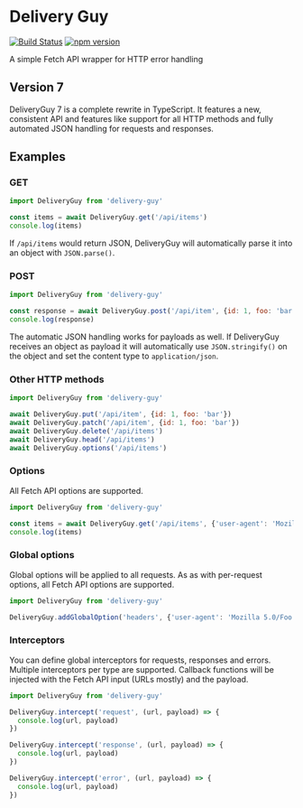 # Delivery Guy

[![Build Status](https://travis-ci.org/WebCodr/delivery-guy.svg?branch=master)](https://travis-ci.org/WebCodr/delivery-guy)
[![npm version](https://badge.fury.io/js/delivery-guy.svg)](https://github.com/WebCodr/delivery-guy)

A simple Fetch API wrapper for HTTP error handling

## Version 7

DeliveryGuy 7 is a complete rewrite in TypeScript. It features a new, consistent API and features
like support for all HTTP methods and fully automated JSON handling for requests and responses.

## Examples

### GET

~~~ javascript
import DeliveryGuy from 'delivery-guy'

const items = await DeliveryGuy.get('/api/items')
console.log(items)
~~~

If `/api/items` would return JSON, DeliveryGuy will automatically parse it into an object
with `JSON.parse()`.

### POST

~~~ javascript
import DeliveryGuy from 'delivery-guy'

const response = await DeliveryGuy.post('/api/item', {id: 1, foo: 'bar'})
console.log(response)
~~~

The automatic JSON handling works for payloads as well. If DeliveryGuy receives an object as payload
it will automatically use `JSON.stringify()` on the object and set the content type to
`application/json`.

### Other HTTP methods

~~~ javascript
import DeliveryGuy from 'delivery-guy'

await DeliveryGuy.put('/api/item', {id: 1, foo: 'bar'})
await DeliveryGuy.patch('/api/item', {id: 1, foo: 'bar'})
await DeliveryGuy.delete('/api/items')
await DeliveryGuy.head('/api/items')
await DeliveryGuy.options('/api/items')
~~~

### Options

All Fetch API options are supported.

~~~ javascript
import DeliveryGuy from 'delivery-guy'

const items = await DeliveryGuy.get('/api/items', {'user-agent': 'Mozilla 5.0/Foo Bar'})
console.log(items)
~~~

### Global options

Global options will be applied to all requests. As as with per-request options, all Fetch API options
are supported.

~~~ javascript
import DeliveryGuy from 'delivery-guy'

DeliveryGuy.addGlobalOption('headers', {'user-agent': 'Mozilla 5.0/Foo Bar'})
~~~

### Interceptors

You can define global interceptors for requests, responses and errors. Multiple interceptors per
type are supported. Callback functions will be injected with the Fetch API input (URLs mostly) and
the payload.

~~~ javascript
import DeliveryGuy from 'delivery-guy'

DeliveryGuy.intercept('request', (url, payload) => {
  console.log(url, payload)
})

DeliveryGuy.intercept('response', (url, payload) => {
  console.log(url, payload)
})

DeliveryGuy.intercept('error', (url, payload) => {
  console.log(url, payload)
})
~~~
